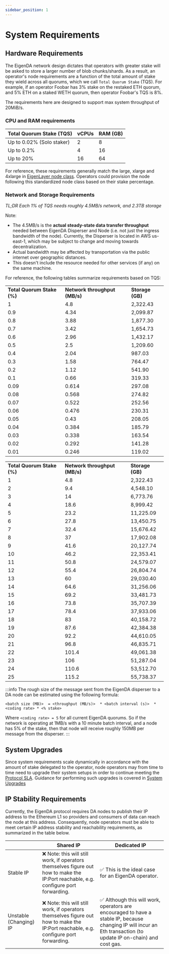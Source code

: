 ```yaml
---
sidebar_position: 1
---
```


# System Requirements

## Hardware Requirements

The EigenDA network design dictates that operators with greater stake will
be asked to store a larger number of blob chunks/shards. As a result, an operator's node requirements are a
function of the total amount of stake they wield across all quorums, which we
call `Total Quorum Stake` (TQS). For example, if an operator Foobar has 3% stake
on the restaked ETH quorum, and 5% ETH on a staked WETH quorum, then operator
Foobar's TQS is 8%.

The requirements here are designed to support max system throughput of 20MiB/s.

### CPU and RAM requirements

| Total Quorum Stake (TQS) | vCPUs |  RAM (GB)|
| ------------------------ | ----------------------- | -------------------- |
| Up to 0.02% (Solo staker)      | 2 | 8   |
| Up to 0.2%                     |  4 | 16        |
| Up to 20%                      |  16 | 64     |

For reference, these requirements generally match the large, xlarge and 4xlarge in [EigenLayer node class](https://docs.eigenlayer.xyz/eigenlayer/operator-guides/eigenlayer-node-classes#general-purpose-eigenlayer-node-classes). Operators could provision the node following this standardized node class based on their stake percentage.

### Network and Storage Requirements

*TL;DR Each 1% of TQS needs roughly 4.5MB/s network, and 2.3TB storage*

Note:
* The 4.5MB/s is the **actual steady-state data transfer throughput** needed between EigenDA Disperser and Node (i.e. not just the ingress bandwidth of the node). Currently, the Disperser is located in AWS us-east-1, which may be subject to change and moving towards decentralization.
* Actual bandwidth may be affected by transportation via the public internet over geographic distances.
* This doesn't include the resource needed for other services (if any) on the same machine.

For reference, the following tables summarize requirements based on TQS:

<table>
  <tr>
   <td><strong>Total Quorum Stake (%)</strong>
   </td>
   <td><strong>Network throughput (MB/s)</strong>
   </td>
   <td><strong>Storage (GB)</strong>
   </td>
  </tr>
  <tr>
   <td>1
   </td>
   <td>4.8
   </td>
   <td>2,322.43
   </td>
  </tr>
  <tr>
   <td>0.9
   </td>
   <td>4.34
   </td>
   <td>2,099.87
   </td>
  </tr>
  <tr>
   <td>0.8
   </td>
   <td>3.88
   </td>
   <td>1,877.30
   </td>
  </tr>
  <tr>
   <td>0.7
   </td>
   <td>3.42
   </td>
   <td>1,654.73
   </td>
  </tr>
  <tr>
   <td>0.6
   </td>
   <td>2.96
   </td>
   <td>1,432.17
   </td>
  </tr>
  <tr>
   <td>0.5
   </td>
   <td>2.5
   </td>
   <td>1,209.60
   </td>
  </tr>
  <tr>
   <td>0.4
   </td>
   <td>2.04
   </td>
   <td>987.03
   </td>
  </tr>
  <tr>
   <td>0.3
   </td>
   <td>1.58
   </td>
   <td>764.47
   </td>
  </tr>
  <tr>
   <td>0.2
   </td>
   <td>1.12
   </td>
   <td>541.90
   </td>
  </tr>
  <tr>
   <td>0.1
   </td>
   <td>0.66
   </td>
   <td>319.33
   </td>
  </tr>
  <tr>
   <td>0.09
   </td>
   <td>0.614
   </td>
   <td>297.08
   </td>
  </tr>
  <tr>
   <td>0.08
   </td>
   <td>0.568
   </td>
   <td>274.82
   </td>
  </tr>
  <tr>
   <td>0.07
   </td>
   <td>0.522
   </td>
   <td>252.56
   </td>
  </tr>
  <tr>
   <td>0.06
   </td>
   <td>0.476
   </td>
   <td>230.31
   </td>
  </tr>
  <tr>
   <td>0.05
   </td>
   <td>0.43
   </td>
   <td>208.05
   </td>
  </tr>
  <tr>
   <td>0.04
   </td>
   <td>0.384
   </td>
   <td>185.79
   </td>
  </tr>
  <tr>
   <td>0.03
   </td>
   <td>0.338
   </td>
   <td>163.54
   </td>
  </tr>
  <tr>
   <td>0.02
   </td>
   <td>0.292
   </td>
   <td>141.28
   </td>
  </tr>
  <tr>
   <td>0.01
   </td>
   <td>0.246
   </td>
   <td>119.02
   </td>
  </tr>
</table>



<table>
  <tr>
   <td><strong>Total Quorum Stake (%)</strong>
   </td>
   <td><strong>Network throughput (MB/s)</strong>
   </td>
   <td><strong>Storage (GB)</strong>
   </td>
  </tr>
  <tr>
   <td>1
   </td>
   <td>4.8
   </td>
   <td>2,322.43
   </td>
  </tr>
  <tr>
   <td>2
   </td>
   <td>9.4
   </td>
   <td>4,548.10
   </td>
  </tr>
  <tr>
   <td>3
   </td>
   <td>14
   </td>
   <td>6,773.76
   </td>
  </tr>
  <tr>
   <td>4
   </td>
   <td>18.6
   </td>
   <td>8,999.42
   </td>
  </tr>
  <tr>
   <td>5
   </td>
   <td>23.2
   </td>
   <td>11,225.09
   </td>
  </tr>
  <tr>
   <td>6
   </td>
   <td>27.8
   </td>
   <td>13,450.75
   </td>
  </tr>
  <tr>
   <td>7
   </td>
   <td>32.4
   </td>
   <td>15,676.42
   </td>
  </tr>
  <tr>
   <td>8
   </td>
   <td>37
   </td>
   <td>17,902.08
   </td>
  </tr>
  <tr>
   <td>9
   </td>
   <td>41.6
   </td>
   <td>20,127.74
   </td>
  </tr>
  <tr>
   <td>10
   </td>
   <td>46.2
   </td>
   <td>22,353.41
   </td>
  </tr>
  <tr>
   <td>11
   </td>
   <td>50.8
   </td>
   <td>24,579.07
   </td>
  </tr>
  <tr>
   <td>12
   </td>
   <td>55.4
   </td>
   <td>26,804.74
   </td>
  </tr>
  <tr>
   <td>13
   </td>
   <td>60
   </td>
   <td>29,030.40
   </td>
  </tr>
  <tr>
   <td>14
   </td>
   <td>64.6
   </td>
   <td>31,256.06
   </td>
  </tr>
  <tr>
   <td>15
   </td>
   <td>69.2
   </td>
   <td>33,481.73
   </td>
  </tr>
  <tr>
   <td>16
   </td>
   <td>73.8
   </td>
   <td>35,707.39
   </td>
  </tr>
  <tr>
   <td>17
   </td>
   <td>78.4
   </td>
   <td>37,933.06
   </td>
  </tr>
  <tr>
   <td>18
   </td>
   <td>83
   </td>
   <td>40,158.72
   </td>
  </tr>
  <tr>
   <td>19
   </td>
   <td>87.6
   </td>
   <td>42,384.38
   </td>
  </tr>
  <tr>
   <td>20
   </td>
   <td>92.2
   </td>
   <td>44,610.05
   </td>
  </tr>
  <tr>
   <td>21
   </td>
   <td>96.8
   </td>
   <td>46,835.71
   </td>
  </tr>
  <tr>
   <td>22
   </td>
   <td>101.4
   </td>
   <td>49,061.38
   </td>
  </tr>
  <tr>
   <td>23
   </td>
   <td>106
   </td>
   <td>51,287.04
   </td>
  </tr>
  <tr>
   <td>24
   </td>
   <td>110.6
   </td>
   <td>53,512.70
   </td>
  </tr>
  <tr>
   <td>25
   </td>
   <td>115.2
   </td>
   <td>55,738.37
   </td>
  </tr>
</table>

:::info
The rough size of the message sent from the EigenDA disperser to a DA node can be estimated using the following formula:

```
<batch size (MB)>  = <throughput (MB/s)>  * <batch interval (s)>  * <coding rate> * <% stake>
```

Where `<coding rate> = 5` for all current EigenDA quorums. So if the network is operating at 1MB/s with a 10 minute batch interval, and a node has 5% of the stake, then that node will receive roughly 150MB per message from the disperser.
:::

## System Upgrades

Since system requirements scale dynamically in accordance with the amount of stake delegated to the operator, node operators may from time to time need to upgrade their system setups in order to continue meeting the [Protocol SLA](protocol-SLA/). Guidance for performing such upgrades is covered in [System Upgrades](../upgrades/system-upgrades/)

## IP Stability Requirements

Currently, the EigenDA protocol requires DA nodes to publish their IP address to the Ethereum L1 so providers and consumers of data can reach the node at this address. Consequently, node operators must be able to meet certain IP address stability and reachability requirements, as summarized in the table below.

|                        | Shared IP                                                                                                                           | Dedicated IP                                                                                                                                                     |
| ---------------------- | ----------------------------------------------------------------------------------------------------------------------------------- | ---------------------------------------------------------------------------------------------------------------------------------------------------------------- |
| Stable IP              | ❌ Note: this will still work, if operators themselves figure out how to make the IP:Port reachable, e.g. configure port forwarding. | ✅ This is the ideal case for an EigenDA operator.                                                                                                                |
| Unstable (Changing) IP | ❌ Note: this will still work, if operators themselves figure out how to make the IP:Port reachable, e.g. configure port forwarding. | ✅ Although this will work, operators are encouraged to have a stable IP, because changing IP will incur an Eth transaction (to update IP on-chain) and cost gas. |
